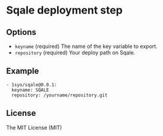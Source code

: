 # Sqale deployment step

## Options

* ``keyname``  (required) The name of the key variable to export.
* ``repository``  (required) Your deploy path on Sqale.

## Example

```
- 1syo/sqale@0.0.1:
  keyname: SQALE
  repository: /yourname/repository.git
```

## License

The MIT License (MIT)
